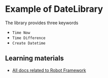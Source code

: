 # Example of DateLibrary

The library provides three keywords

- `Time Now`
- `Time Difference`
- `Create Datetime`

## Learning materials

- [All docs related to Robot Framework](https://robocorp.com/docs/languages-and-frameworks/robot-framework)
